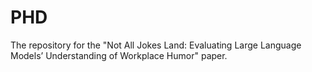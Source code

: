 # PHD
The repository for the "Not All Jokes Land: Evaluating Large Language Models’ Understanding of Workplace Humor" paper.
